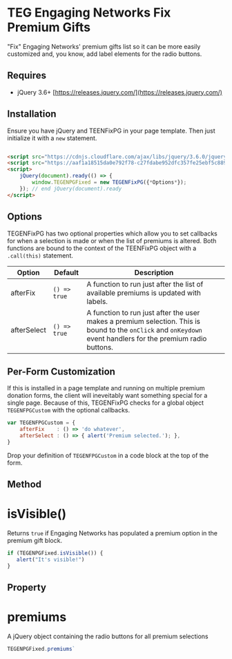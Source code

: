# TEG Engaging Networks Fix Premium Gifts

"Fix" Engaging Networks' premium gifts list so it can be more easily customized and, you know, add label elements for the radio buttons.

## Requires

* jQuery 3.6+ [https://releases.jquery.com/](https://releases.jquery.com/)

## Installation

Ensure you have jQuery and TEENFixPG in your page template. Then just initialize it with a ``new`` statement.

```html

<script src="https://cdnjs.cloudflare.com/ajax/libs/jquery/3.6.0/jquery.min.js" referrerpolicy="no-referrer"></script>
<script src="https://aaf1a18515da0e792f78-c27fdabe952dfc357fe25ebf5c8897ee.ssl.cf5.rackcdn.com/*EN Site ID*/TEGENFixPG.js" referrerpolicy="no-referrer"></script>
<script>
	jQuery(document).ready(() => {
		window.TEGENPGFixed = new TEGENFixPG({*Options*});
	}); // end jQuery(document).ready
</script>
```

## Options

TEGENFixPG has two optional properties which allow you to set callbacks for when a selection is made or when the list of premiums is altered. Both functions are bound to the
context of the TEENFixPG object with a ``.call(this)`` statement.

| Option      | Default        | Description                                                                                                                                                       |
|-------------|----------------|-------------------------------------------------------------------------------------------------------------------------------------------------------------------|
| afterFix    | ``() => true`` | A function to run just after the list of available premiums is updated with labels.                                                                               |
| afterSelect | ``() => true`` | A function to run just after the user makes a premium selection. This is bound to the ``onClick`` and ``onKeydown`` event handlers for the premium radio buttons. |

## Per-Form Customization

If this is installed in a page template and running on multiple premium donation forms, the client will ineveitably want something special for a single page. Because of this,
TEGENFixPG checks for a global object ``TEGENFPGCustom`` with the optional callbacks.

```javascript
var TEGENFPGCustom = {
	afterFix    : () => 'do whatever',
	afterSelect : () => { alert('Premium selected.'); },
} 
```

Drop your definition of ``TEGENFPGCustom`` in a code block at the top of the form.

## Method

# isVisible()

Returns ``true`` if Engaging Networks has populated a premium option in the premium gift block.

```javascript
if (TEGENPGFixed.isVisible()) {
   alert("It's visible!")
}
```

## Property

# premiums

A jQuery object containing the radio buttons for all premium selections

```javascript
TEGENPGFixed.premiums`
```
